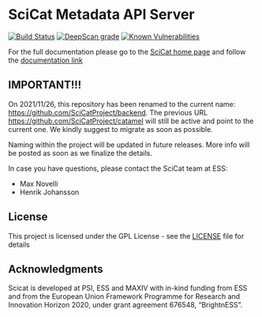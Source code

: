 # SciCat Metadata API Server
[![Build Status](https://github.com/SciCatProject/catamel/actions/workflows/ci.yml/badge.svg?branch=develop)](https://github.com/SciCatProject/catamel/actions)
[![DeepScan grade](https://deepscan.io/api/teams/8394/projects/16920/branches/371304/badge/grade.svg)](https://deepscan.io/dashboard#view=project&tid=8394&pid=16920&bid=371304)
[![Known Vulnerabilities](https://snyk.io/test/github/SciCatProject/catamel/develop/badge.svg?targetFile=package.json)](https://snyk.io/test/github/SciCatProject/catamel/develop?targetFile=package.json)

For the full documentation please go to the [SciCat home page](https://scicatproject.github.io/) and follow the [documentation link](https://scicatproject.github.io/documentation)

## IMPORTANT!!!
On 2021/11/26, this repository has been renamed to the current name: https://github.com/SciCatProject/backend.
The previous URL https://github.com/SciCatProject/catamel will still be active and point to the current one. 
We kindly suggest to migrate as soon as possible.

Naming within the project will be updated in future releases. More info will be posted as soon as we finalize the details.

In case you have questions, please contact the SciCat team at ESS:
- Max Novelli
- Henrik Johansson


## License

This project is licensed under the GPL License - see the [LICENSE](LICENSE) file for details

## Acknowledgments

Scicat is developed at PSI, ESS and MAXIV with in-kind funding from ESS and from the European Union Framework Programme for Research and Innovation Horizon 2020, under grant agreement 676548, “BrightnESS”.
